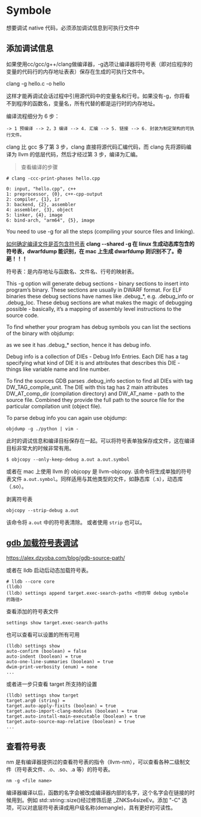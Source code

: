 # Symbole

想要调试 native 代码，必须添加调试信息到可执行文件中

## 添加调试信息

如果使用cc/gcc/g++/clang做编译器，-g选项让编译器将符号表（即对应程序的变量的代码行的内存地址表表）保存在生成的可执行文件中。

clang -g hello.c -o hello

这样才能再调试会话过程中引用源代码中的变量名和行号。如果没有-g，你将看不到程序的函数名，变量名，所有代替的都是运行时的内存地址。

编译流程细分为 6 步：

```
-> 1 预编译 --> 2，3 编译 --> 4. 汇编 --> 5. 链接 --> 6. 封装为制定架构的可执行文件。
```

clang 比 gcc 多了第 3 步，clang 直接将源代码汇编代码，而 clang 先将源码编译为 llvm 的低层代码，然后才经过第 3 步，编译为汇编。

> 查看编译的步骤

```
# clang -ccc-print-phases hello.cpp

0: input, "hello.cpp", c++
1: preprocessor, {0}, c++-cpp-output
2: compiler, {1}, ir
3: backend, {2}, assembler
4: assembler, {3}, object
5: linker, {4}, image
6: bind-arch, "arm64", {5}, image
```

You need to use -g for all the steps (compiling your source files and linking).

[如何确定编译文件是否包含符号表](https://newbedev.com/how-to-know-the-given-shared-library-is-built-with-debug-symbols-or-not)
**clang --shared -g 在 linux 生成动态库包含的符号表，dwarfdump 能识别，在 mac 上生成 dwarfdump 则识别不了。奇葩！！！**

符号表：是内存地址与函数名、文件名、行号的映射表。

This -g option will generate debug sections - binary sections to insert into program’s binary. These sections are usually in DWARF format. For ELF binaries these debug sections have names like .debug_*, e.g. .debug_info or .debug_loc. These debug sections are what makes the magic of debugging possible - basically, it’s a mapping of assembly level instructions to the source code.

To find whether your program has debug symbols you can list the sections of the binary with objdump:

as we see it has .debug_* section, hence it has debug info.

Debug info is a collection of DIEs - Debug Info Entries. Each DIE has a tag specifying what kind of DIE it is and attributes that describes this DIE - things like variable name and line number.

To find the sources GDB parses .debug_info section to find all DIEs with tag DW_TAG_compile_unit. The DIE with this tag has 2 main attributes DW_AT_comp_dir (compilation directory) and DW_AT_name - path to the source file. Combined they provide the full path to the source file for the particular compilation unit (object file).

To parse debug info you can again use objdump:


```
objdump -g ./python | vim -
```

此时的调试信息和编译目标保存在一起。可以将符号表单独保存成文件，这在编译目标非常大的时候非常有用。

```
$ objcopy --only-keep-debug a.out a.out.symbol
```
或者在 mac 上使用 llvm 的 objcopy 是 llvm-objcopy. 该命令将生成单独的符号表文件 `a.out.symbol`。同样适用与其他类型的文件，如静态库（.s），动态库（.so）。

剥离符号表

```
objcopy --strip-debug a.out
```
该命令将 `a.out` 中的符号表清除。 或者使用 `strip` 也可以。


## [gdb 加载符号表调试](https://stackoverflow.com/questions/20380204/how-to-load-multiple-symbol-files-in-gdb)
https://alex.dzyoba.com/blog/gdb-source-path/


或者在 lldb 启动后动态加载符号表。

```shell
# lldb --core core
(lldb)
(lldb) settings append target.exec-search-paths <你的带 debug symbole 的路径>
```
查看添加的符号表文件

```shell
settings show target.exec-search-paths
```

也可以查看可以设置的所有可用

```shell
(lldb) settings show
auto-confirm (boolean) = false
auto-indent (boolean) = true
auto-one-line-summaries (boolean) = true
dwim-print-verbosity (enum) = none
...
```
或者进一步只查看 target 所支持的设置
```shell
(lldb) settings show target
target.arg0 (string) =
target.auto-apply-fixits (boolean) = true
target.auto-import-clang-modules (boolean) = true
target.auto-install-main-executable (boolean) = true
target.auto-source-map-relative (boolean) = true
...
```


## 查看符号表

nm 是有编译器提供过的查看符号表的指令（llvm-nm），可以查看各种二级制文件（符号表文件、.o、.so、.a 等）的符号表。

```shell
nm -g <file name>
```

编译器编译以后，函数的名字会被改成编译器内部的名字，这个名字会在链接的时候用到。例如 std::string::size()经过修饰后是 _ZNKSs4sizeEv。添加 "-C" 选项，可以对底层符号表译成用户级名称(demangle)，具有更好的可读性。
